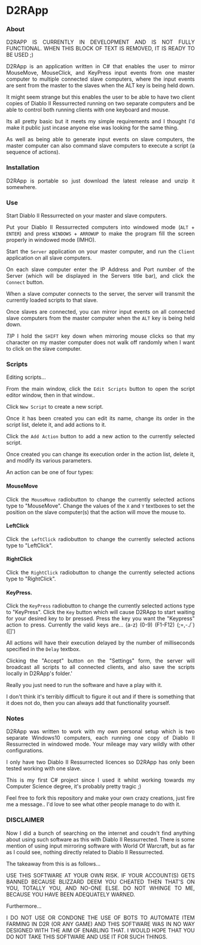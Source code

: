 
<div align="justify">

# D2RApp

### About

D2RAPP IS CURRENTLY IN DEVELOPMENT AND IS NOT FULLY FUNCTIONAL. WHEN THIS BLOCK OF TEXT IS REMOVED, IT IS READY TO BE USED ;)



D2RApp is an application written in C# that enables the user to mirror MouseMove, MouseClick, and KeyPress input events from one master computer to multiple connected slave computers, where the input events are sent from the master to the slaves when the ALT key is being held down.

It might seem strange but this enables the user to be able to have two client copies of Diablo II Ressurrected running on two separate computers and be able to control both running clients with one keyboard and mouse.

Its all pretty basic but it meets my simple requirements and I thought I'd make it public just incase anyone else was looking for the same thing.

As well as being able to generate input events on slave computers, the master computer can also command slave computers to execute a script (a sequence of actions).

### Installation
D2RApp is portable so just download the latest release and unzip it somewhere.

### Use
Start Diablo II Ressurrected on your master and slave computers.

Put your Diablo II Ressurrected computers into windowed mode (`ALT` + `ENTER`) and press `WINDOWS` + `ARROWUP` to make the program fill the screen properly in windowed mode (IMHO).

Start the `Server` application on your master computer, and run the `Client` application on all slave computers.

On each slave computer enter the IP Address and Port number of the Server (which will be displayed in the Servers title bar), and click the `Connect` button.

When a slave computer connects to the server, the server will transmit the currently loaded scripts to that slave.

Once slaves are connected, you can mirror input events on all connected slave computers from the master computer when the `ALT` key is being held down.

*TIP* I hold the `SHIFT` key down when mirroring mouse clicks so that my character on my master computer does not walk off randomly when I want to click on the slave computer.

### Scripts

Editing scripts...

From the main window, click the `Edit Scripts` button to open the script editor window, then in that window..

Click `New Script` to create a new script.

Once it has been created you can edit its name, change its order in the script list, delete it, and add actions to it.

Click the `Add Action` button to add a new action to the currently selected script.

Once created you can change its execution order in the action list, delete it, and modify its various parameters.

An action can be one of four types:

#### MouseMove
Click the `MouseMove` radiobutton to change the currently selected actions type to "MouseMove".
Change the values of the `X` and `Y` textboxes to set the position on the slave computer(s) that the action will move the mouse to.

#### LeftClick
Click the `LeftClick` radiobutton to change the currently selected actions type to "LeftClick".

#### RightClick
Click the `RightClick` radiobutton to change the currently selected actions type to "RightClick".

#### KeyPress.
Click the `KeyPress` radiobutton to change the currently selected actions type to "KeyPress".
Click the `Key` button which will cause D2RApp to start waiting for your desired key to br pressed.
Press the key you want the "Keypress" action to press.
Currently the valid keys are... (a-z) (0-9) (F1-F12) (;=,-./`) ([\]')

All actions will have their execution delayed by the number of milliseconds specified in the `Delay` textbox.




Clicking the "Accept" button on the "Settings" form, the server will broadcast all scripts to all connected clients, and also save the scripts locally in D2RApp's folder.'




Really you just need to run the software and have a play with it.

I don't think it's terribly difficult to figure it out and if there is something that it does not do, then you can always add that functionality yourself.

### Notes

D2RApp was written to work with my own personal setup which is two separate Windows10 computers, each running one copy of Diablo II Ressurrected in windowed mode. Your mileage may vary wildly with other configurations.

I only have two Diablo II Ressurrected licences so D2RApp has only been tested working with one slave.

This is my first C# project since I used it whilst working towards my Computer Science degree, it's probably pretty tragic ;)

Feel free to fork this repository and make your own crazy creations, just fire me a message.. I'd love to see what other people manage to do with it.

### DISCLAIMER
Now I did a bunch of searching on the internet and coudn't find anything about using such software as this with Diablo II Ressurrected. There is some mention of using input mirroring software with World Of Warcraft, but as far as I could see, nothing directly related to Diablo II Ressurrected.

The takeaway from this is as follows...

USE THIS SOFTWARE AT YOUR OWN RISK. IF YOUR ACCOUNT(S) GETS BANNED BECAUSE BLIZZARD DEEM YOU CHEATED THEN THAT'S ON YOU, TOTALLY YOU, AND NO-ONE ELSE. DO NOT WHINGE TO ME, BECAUSE YOU HAVE BEEN ADEQUATELY WARNED.

Furthermore...

I DO NOT USE OR CONDONE THE USE OF BOTS TO AUTOMATE ITEM FARMING IN D2R (OR ANY GAME) AND THIS SOFTWARE WAS IN NO WAY DESIGNED WITH THE AIM OF ENABLING THAT. I WOULD HOPE THAT YOU DO NOT TAKE THIS SOFTWARE AND USE IT FOR SUCH THINGS.
